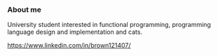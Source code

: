 ### About me

University student interested in functional programming, programming language design and implementation and cats.

https://www.linkedin.com/in/brown121407/
